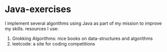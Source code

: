 # Java-exercises
I implement several algorithms using Java as part of my mission to improve my skills.
resources I use:
  1. Grokking Algorithms: nice books on data-structures and algorithms
  2. leetcode: a site for coding competitions 
